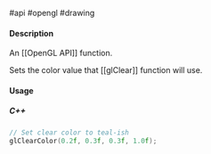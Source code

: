 #api #opengl #drawing

#### Description

An [[OpenGL API]] function.

Sets the color value that [[glClear]] function will use.

#### Usage

##### C++
``` cpp
// Set clear color to teal-ish 
glClearColor(0.2f, 0.3f, 0.3f, 1.0f); 
```